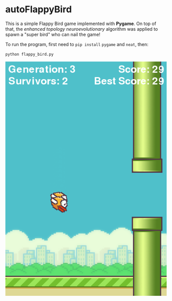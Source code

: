 # autoFlappyBird

This is a simple Flappy Bird game implemented with **Pygame**. On top of that, the *enhanced topology neuroevolutionary* algorithm was applied to spawn a "super bird" who can nail the game!



To run the program, first need to `pip install` `pygame` and `neat`, then:

````shell
python flappy_bird.py
````

![demo](.\demo.jpg)